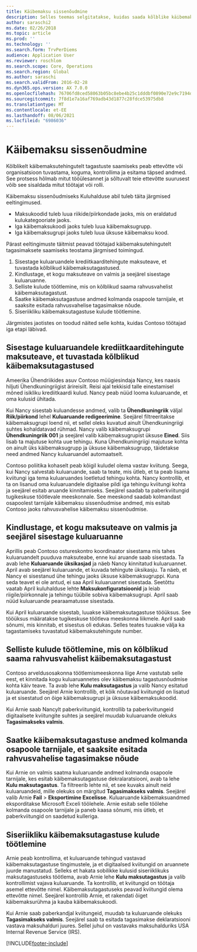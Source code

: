 ```yaml
---
title: Käibemaksu sissenõudmine
description: Selles teemas selgitatakse, kuidas saada kõlblike käibemaksutehingute tagastusi.
author: saraschi2
ms.date: 02/26/2018
ms.topic: article
ms.prod: ''
ms.technology: ''
ms.search.form: TrvPerDiems
audience: Application User
ms.reviewer: roschlom
ms.search.scope: Core, Operations
ms.search.region: Global
ms.author: saraschi
ms.search.validFrom: 2016-02-28
ms.dyn365.ops.version: AX 7.0.0
ms.openlocfilehash: 76706fd8ced58063b05bc8ebe4b25c1dddbf0890e72e9c7194d17ff2937dc8ca
ms.sourcegitcommit: 7f8d1e7a16af769adb43d1877c28fdce53975db8
ms.translationtype: MT
ms.contentlocale: et-EE
ms.lasthandoff: 08/06/2021
ms.locfileid: "6986036"
---
```

# <a name="vat-recovery"></a>Käibemaksu sissenõudmine 

Kõlblikelt käibemaksutehingutelt tagastuste saamiseks peab ettevõtte või organisatsioon tuvastama, koguma, kontrollima ja esitama täpsed andmed. See protsess hõlmab mitut tööülesannet ja sõltuvalt teie ettevõtte suurusest võib see sisaldada mitut töötajat või rolli.

Käibemaksu sissenõudmiseks Kuluhalduse abil tuleb täita järgmised eeltingimused.

- Maksukoodid tuleb luua riikide/piirkondade jaoks, mis on eraldatud kulukategooriate jaoks.
- Iga käibemaksukoodi jaoks tuleb luua käibemaksugrupp.
- Iga käibemaksugrupi jaoks tuleb luua üksuse käibemaksu kood.

Pärast eeltingimuste täitmist peavad töötajad käibemaksutehingutelt tagasimaksete saamiseks teostama järgmised toimingud.

1. Sisestage kuluaruandele krediitkaarditehingute maksuteave, et tuvastada kõlblikud käibemaksutagastused.
2. Kindlustage, et kogu maksuteave on valmis ja seejärel sisestage kuluaruanne.
3. Selliste kulude töötlemine, mis on kõlblikud saama rahvusvahelist käibemaksutagastust.
4. Saatke käibemaksutagastuse andmed kolmanda osapoole tarnijale, et saaksite esitada rahvusvahelise tagasimakse nõude.
5. Siseriikliku käibemaksutagastuse kulude töötlemine.

Järgmistes jaotistes on toodud näited selle kohta, kuidas Contoso töötajad iga etapi läbivad.

## <a name="on-an-expense-report-enter-tax-information-about-credit-card-transactions-to-identify-eligible-vat-refunds"></a>Sisestage kuluaruandele krediitkaarditehingute maksuteave, et tuvastada kõlblikud käibemaksutagastused

Ameerika Ühendriikides asuv Contoso müügiesindaja Nancy, kes naasis hiljuti Ühendkuningriigist ärireisilt. Reisi ajal tekkisid talle einestamisel mõned isikliku krediitkaardi kulud. Nancy peab nüüd looma kuluaruande, et oma kulusid ühitada.

Kui Nancy sisestab kuluandesse andmed, valib ta **Ühendkuningriik** väljal **Riik/piirkond** lehel **Kuluaruande redigeerimine**. Seejärel filtreeritakse käibemaksugrupi loend nii, et sellel oleks kuvatud ainult Ühendkuningriigi suhtes kohaldatavad rühmad. Nancy valib käibemaksugrupi **Ühendkuningriik 001** ja seejärel valib käibemaksugrupist üksuse **Eined**. Siis lisab ta majutuse kohta uue tehingu. Kuna Ühendkuningriigi majutuse kohta on ainult üks käibemaksugrupp ja üksuse käibemaksugrupp, täidetakse need andmed Nancy kuluaruandel automaatselt.

Contoso poliitika kohaselt peab kõigil kuludel olema vastav kviitung. Seega, kui Nancy salvestab kuluaruande, saab ta teate, mis ütleb, et ta peab lisama kviitungi iga tema kuluaruandes loetletud tehingu kohta. Nancy kontrollib, et ta on lisanud oma kuluaruandele digitaalse pildi iga tehingu kviitungi kohta ja seejärel esitab aruande kinnitamiseks. Seejärel saadab ta paberkviitungid tugikeskuse töötlevale meeskonnale. See meeskond saadab kolmandast osapoolest tarnijale käibemaksu sissenõudmise andmed, mis esitab Contoso jaoks rahvusvahelise käibemaksu sissenõudmise.

## <a name="make-sure-that-all-tax-information-is-complete-and-then-post-the-expense-report"></a>Kindlustage, et kogu maksuteave on valmis ja seejärel sisestage kuluaruanne

Aprillis peab Contoso ostureskontro koordinaator sisestama mis tahes kuluaruandelt puuduva maksuteabe, enne kui aruande saab sisestada. Ta avab lehe **Kuluaruande üksikasjad** ja näeb Nancy kinnitatud kuluaruannet. April avab seejärel kuluaruande, et kuvada tehingute üksikasju. Ta näeb, et Nancy ei sisestanud ühe tehingu jaoks üksuse käibemaksugruppi. Kuna seda teavet ei ole antud, ei saa April kuluaruannet sisestada. Seetõttu vaatab April kuluhalduse lehte **Maksukonfiguratsioonid** ja leiab riigile/piirkonnale ja tehingu tüübile sobiva käibemaksugrupi. April saab nüüd kuluaruande pearaamatusse sisestada.

Kui April kuluaruande sisestab, luuakse käibemaksutagastuse tööüksus. See tööüksus määratakse tugikeskuse töötleva meeskonna liikmele. April saab sõnumi, mis kinnitab, et sisestus oli edukas. Selles teates tuuakse välja ka tagastamiseks tuvastatud käibemaksutehingute number.

## <a name="process-expenses-that-are-eligible-for-international-vat-recovery"></a>Selliste kulude töötlemine, mis on kõlblikud saama rahvusvahelist käibemaksutagastust

Contoso arveldusosakonna töötlemismeeskonna liige Arne vastutab selle eest, et kinnitada kogu kuluaruannetes olev käibemaksu tagastusnõudmise kohta käiv teave. Ta avab lehe **Kulu maksutagastus** ja valib Nancy esitatud kuluaruande. Seejärel Arnie kontrollib, et kõik nõutavad kviitungid on lisatud ja et sisestatud on õige käibemaksugrupi ja üksuse käibemaksukoodid.

Kui Arnie saab Nancylt paberkviitungid, kontrollib ta paberkviitungeid digitaalsete kviitungite suhtes ja seejärel muudab kuluaruande olekuks **Tagasimakseks valmis**.

## <a name="send-vat-recovery-data-to-the-third-party-vendor-to-file-international-recovery-returns"></a>Saatke käibemaksutagastuse andmed kolmanda osapoole tarnijale, et saaksite esitada rahvusvahelise tagasimakse nõude

Kui Arnie on valmis saatma kuluaruande andmed kolmanda osapoole tarnijale, kes esitab käibemaksutagastuse dekralaratsiooni, avab ta lehe **Kulu maksutagastus**. Ta filtreerib lehte nii, et see kuvaks ainult neid kuluaruandeid, mille olekuks on märgitud **Tagasimakseks valmis**. Seejärel valib Arnie **Fail** &gt; **Eksportimine Excelisse**. Kuluaruande käibemaksuandmed eksporditakse Microsoft Exceli töölehele. Arnie esitab selle töölehe kolmanda osapoole tarnijale ja paneb kaasa sõnumi, mis ütleb, et paberkviitungid on saadetud kulleriga.

## <a name="process-expenses-for-domestic-vat-recovery"></a>Siseriikliku käibemaksutagastuse kulude töötlemine

Arnie peab kontrollima, et kuluaruande tehingud vastavad käibemaksutagastuse tingimustele, ja et digitaalsed kviitungid on aruannete juurde manustatud. Selleks et hakata sobilikke kulusid siseriiklikuks maksutagastuseks töötlema, avab Arnie lehe **Kulu maksutagastus** ja valib kontrollimist vajava kuluaruande. Ta kontrollib, et kviitungid on töötaja asemel ettevõtte nimel. Käibemaksutagastuseks peavad kviitungid olema ettevõtte nimel. Seejärel kontrollib Arnie, et rakendati õiget käibemaksurühma ja kauba käibemaksukoodi.

Kui Arnie saab paberkandjal kviitungeid, muudab ta kuluaruande olekuks **Tagasimakseks valmis**. Seejärel saab ta esitada tagasimakse deklaratsiooni vastava maksuhalduri juures. Sellel juhul on vastavaks maksuhalduriks USA Internal Revenue Service (IRS).


[!INCLUDE[footer-include](../includes/footer-banner.md)]